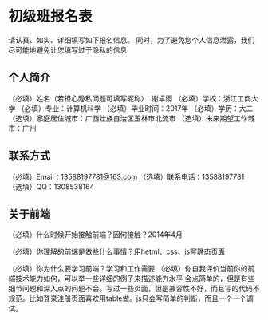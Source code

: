 # 初级班报名表

请认真、如实、详细填写如下报名信息。
同时，为了避免您个人信息泄露，我们尽可能地避免让您填写过于隐私的信息

## 个人简介

（必填）姓名（若担心隐私问题可填写昵称）：谢卓雨
（必填）学校：浙江工商大学
（必填）专业：计算机科学
（必填）毕业时间：2017年
（必填）学历：大二
（选填）家庭居住城市：广西壮族自治区玉林市北流市
（选填）未来期望工作城市：广州

## 联系方式

（必填）Email：13588197781@163.com
（选填）联系电话：13588197781
（选填）QQ：1308538164

## 关于前端

（必填）什么时候开始接触前端？因何接触？2014年4月

（必填）你理解的前端是做些什么事情？用hetml、css、js写静态页面

（必填）你为什么要学习前端？学习和工作需要
（必填）你自我评价当前你的前端技术能力如何，可以举一些详细的例子来描述能力水平 会点简单的，但是有些细节问题和深入点的问题不会。写过一些页面，但是兼容性不好，而且写的代码不规范。比如登录注册页面喜欢用table做。js只会写简单的判断，而且一个一个调试。

